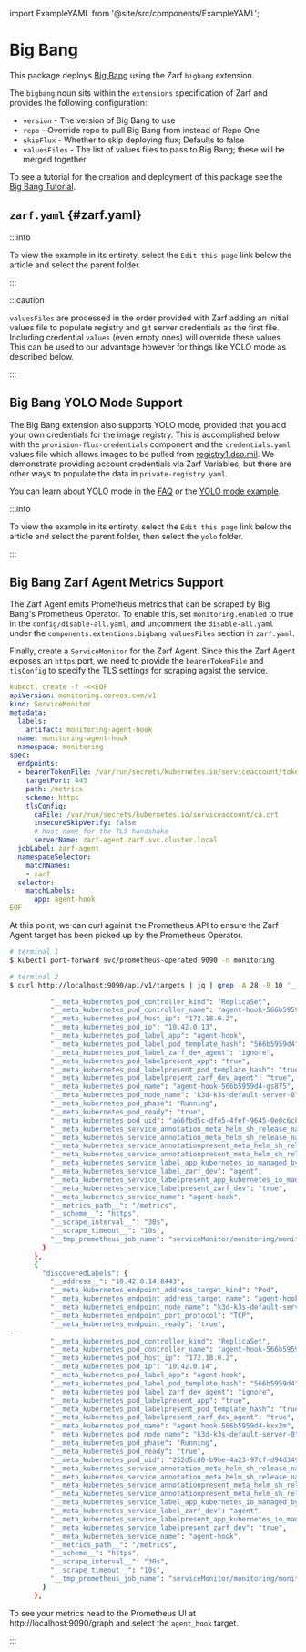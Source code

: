 import ExampleYAML from '@site/src/components/ExampleYAML';

# Big Bang

This package deploys [Big Bang](https://repo1.dso.mil/platform-one/big-bang/bigbang) using the Zarf `bigbang` extension.

The `bigbang` noun sits within the `extensions` specification of Zarf and provides the following configuration:

- `version`     - The version of Big Bang to use
- `repo`        - Override repo to pull Big Bang from instead of Repo One
- `skipFlux`    - Whether to skip deploying flux; Defaults to false
- `valuesFiles` - The list of values files to pass to Big Bang; these will be merged together

To see a tutorial for the creation and deployment of this package see the [Big Bang Tutorial](../../docs/5-zarf-tutorials/6-big-bang.md).

## `zarf.yaml` {#zarf.yaml}

:::info

To view the example in its entirety, select the `Edit this page` link below the article and select the parent folder.

:::

<ExampleYAML example="big-bang" showLink={false} />

:::caution

`valuesFiles` are processed in the order provided with Zarf adding an initial values file to populate registry and git server credentials as the first file.  Including credential `values` (even empty ones) will override these values.  This can be used to our advantage however for things like YOLO mode as described below.

:::

## Big Bang YOLO Mode Support

The Big Bang extension also supports YOLO mode, provided that you add your own credentials for the image registry. This is accomplished below with the `provision-flux-credentials` component and the `credentials.yaml` values file which allows images to be pulled from [registry1.dso.mil](https://registry1.dso.mil). We demonstrate providing account credentials via Zarf Variables, but there are other ways to populate the data in `private-registry.yaml`.

You can learn about YOLO mode in the [FAQ](../../docs/8-faq.md#what-is-yolo-mode-and-why-would-i-use-it) or the [YOLO mode example](../yolo/README.md).

:::info

To view the example in its entirety, select the `Edit this page` link below the article and select the parent folder, then select the `yolo` folder.

:::

<ExampleYAML example="big-bang/yolo" showLink={false} />

## Big Bang Zarf Agent Metrics Support

The Zarf Agent emits Prometheus metrics that can be scraped by Big Bang's Prometheus Operator. To enable this, set `monitoring.enabled` to true in the `config/disable-all.yaml`, and uncomment the `disable-all.yaml` under the `components.extentions.bigbang.valuesFiles` section in `zarf.yaml`.

Finally, create a `ServiceMonitor` for the Zarf Agent. Since this the Zarf Agent exposes an `https` port, we need to provide the `bearerTokenFile` and `tlsConfig` to specify the TLS settings for scraping agaist the service. 

```yaml
kubectl create -f -<<EOF
apiVersion: monitoring.coreos.com/v1
kind: ServiceMonitor
metadata:
  labels:
    artifact: monitoring-agent-hook
  name: monitoring-agent-hook
  namespace: monitoring
spec:
  endpoints:
  - bearerTokenFile: /var/run/secrets/kubernetes.io/serviceaccount/token
    targetPort: 443
    path: /metrics
    scheme: https
    tlsConfig:
      caFile: /var/run/secrets/kubernetes.io/serviceaccount/ca.crt
      insecureSkipVerify: false
      # host name for the TLS handshake
      serverName: zarf-agent.zarf.svc.cluster.local 
  jobLabel: zarf-agent
  namespaceSelector:
    matchNames:
    - zarf
  selector:
    matchLabels:
      app: agent-hook
EOF
```

At this point, we can curl against the Prometheus API to ensure the Zarf Agent target has been picked up by the Prometheus Operator.

```bash
# terminal 1
$ kubectl port-forward svc/prometheus-operated 9090 -n monitoring

# terminal 2 
$ curl http://localhost:9090/api/v1/targets | jq | grep -A 28 -B 10 '__meta_kubernetes_pod_name": "agent-hook'

          "__meta_kubernetes_pod_controller_kind": "ReplicaSet",
          "__meta_kubernetes_pod_controller_name": "agent-hook-566b5959d4",
          "__meta_kubernetes_pod_host_ip": "172.18.0.2",
          "__meta_kubernetes_pod_ip": "10.42.0.13",
          "__meta_kubernetes_pod_label_app": "agent-hook",
          "__meta_kubernetes_pod_label_pod_template_hash": "566b5959d4",
          "__meta_kubernetes_pod_label_zarf_dev_agent": "ignore",
          "__meta_kubernetes_pod_labelpresent_app": "true",
          "__meta_kubernetes_pod_labelpresent_pod_template_hash": "true",
          "__meta_kubernetes_pod_labelpresent_zarf_dev_agent": "true",
          "__meta_kubernetes_pod_name": "agent-hook-566b5959d4-gs875",
          "__meta_kubernetes_pod_node_name": "k3d-k3s-default-server-0",
          "__meta_kubernetes_pod_phase": "Running",
          "__meta_kubernetes_pod_ready": "true",
          "__meta_kubernetes_pod_uid": "a66fbd5c-dfe5-4fef-9645-0e0c6cbfed8d",
          "__meta_kubernetes_service_annotation_meta_helm_sh_release_name": "zarf-d2db14ef40305397791454e883b26fc94ad9615d",
          "__meta_kubernetes_service_annotation_meta_helm_sh_release_namespace": "zarf",
          "__meta_kubernetes_service_annotationpresent_meta_helm_sh_release_name": "true",
          "__meta_kubernetes_service_annotationpresent_meta_helm_sh_release_namespace": "true",
          "__meta_kubernetes_service_label_app_kubernetes_io_managed_by": "Helm",
          "__meta_kubernetes_service_label_zarf_dev": "agent",
          "__meta_kubernetes_service_labelpresent_app_kubernetes_io_managed_by": "true",
          "__meta_kubernetes_service_labelpresent_zarf_dev": "true",
          "__meta_kubernetes_service_name": "agent-hook",
          "__metrics_path__": "/metrics",
          "__scheme__": "https",
          "__scrape_interval__": "30s",
          "__scrape_timeout__": "10s",
          "__tmp_prometheus_job_name": "serviceMonitor/monitoring/monitoring-agent-hook/0"
        }
      },
      {
        "discoveredLabels": {
          "__address__": "10.42.0.14:8443",
          "__meta_kubernetes_endpoint_address_target_kind": "Pod",
          "__meta_kubernetes_endpoint_address_target_name": "agent-hook-566b5959d4-kxx2m",
          "__meta_kubernetes_endpoint_node_name": "k3d-k3s-default-server-0",
          "__meta_kubernetes_endpoint_port_protocol": "TCP",
          "__meta_kubernetes_endpoint_ready": "true",
--
          "__meta_kubernetes_pod_controller_kind": "ReplicaSet",
          "__meta_kubernetes_pod_controller_name": "agent-hook-566b5959d4",
          "__meta_kubernetes_pod_host_ip": "172.18.0.2",
          "__meta_kubernetes_pod_ip": "10.42.0.14",
          "__meta_kubernetes_pod_label_app": "agent-hook",
          "__meta_kubernetes_pod_label_pod_template_hash": "566b5959d4",
          "__meta_kubernetes_pod_label_zarf_dev_agent": "ignore",
          "__meta_kubernetes_pod_labelpresent_app": "true",
          "__meta_kubernetes_pod_labelpresent_pod_template_hash": "true",
          "__meta_kubernetes_pod_labelpresent_zarf_dev_agent": "true",
          "__meta_kubernetes_pod_name": "agent-hook-566b5959d4-kxx2m",
          "__meta_kubernetes_pod_node_name": "k3d-k3s-default-server-0",
          "__meta_kubernetes_pod_phase": "Running",
          "__meta_kubernetes_pod_ready": "true",
          "__meta_kubernetes_pod_uid": "252d5cd0-b9be-4a23-97cf-d94d349e50a5",
          "__meta_kubernetes_service_annotation_meta_helm_sh_release_name": "zarf-d2db14ef40305397791454e883b26fc94ad9615d",
          "__meta_kubernetes_service_annotation_meta_helm_sh_release_namespace": "zarf",
          "__meta_kubernetes_service_annotationpresent_meta_helm_sh_release_name": "true",
          "__meta_kubernetes_service_annotationpresent_meta_helm_sh_release_namespace": "true",
          "__meta_kubernetes_service_label_app_kubernetes_io_managed_by": "Helm",
          "__meta_kubernetes_service_label_zarf_dev": "agent",
          "__meta_kubernetes_service_labelpresent_app_kubernetes_io_managed_by": "true",
          "__meta_kubernetes_service_labelpresent_zarf_dev": "true",
          "__meta_kubernetes_service_name": "agent-hook",
          "__metrics_path__": "/metrics",
          "__scheme__": "https",
          "__scrape_interval__": "30s",
          "__scrape_timeout__": "10s",
          "__tmp_prometheus_job_name": "serviceMonitor/monitoring/monitoring-agent-hook/0"
        }
      },
```

To see your metrics head to the Prometheus UI at http://localhost:9090/graph and select the `agent_hook` target.

:::
